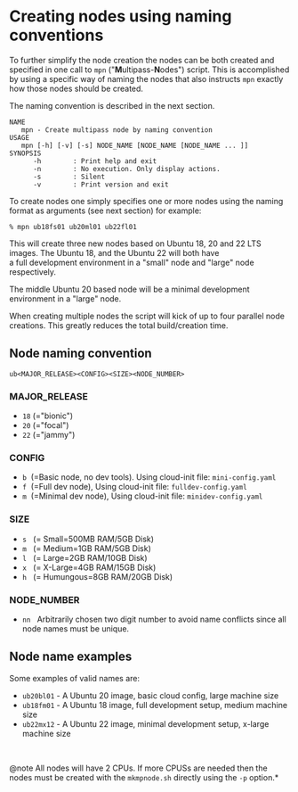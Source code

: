 # Creating nodes using naming conventions

To further simplify the node creation the nodes can be
both created and specified in one call to `mpn`
("**M**ultipass-**N**odes") script. This is accomplished
by using a specific way of naming the nodes
that also instructs `mpn` exactly how those nodes should be created.

The naming convention is described in the next section.

```text
NAME
   mpn - Create multipass node by naming convention
USAGE
   mpn [-h] [-v] [-s] NODE_NAME [NODE_NAME [NODE_NAME ... ]]
SYNOPSIS
      -h        : Print help and exit
      -n        : No execution. Only display actions.
      -s        : Silent
      -v        : Print version and exit
```

To create nodes one simply specifies one or more nodes using the naming
format as arguments (see next section) for example:

```shell
% mpn ub18fs01 ub20ml01 ub22fl01
```
This will create three new nodes based on Ubuntu 18, 20 and 22 LTS images.
The Ubuntu 18, and the Ubuntu 22 will both have  
a full development environment in a "small" node and "large" node respectively.

The middle Ubuntu 20 based node will be a minimal development environment
in a "large" node.


When creating multiple nodes the script will kick of up to four parallel  node
creations. This greatly reduces the total build/creation time.

## Node naming convention

```text
ub<MAJOR_RELEASE><CONFIG><SIZE><NODE_NUMBER>
```

### MAJOR_RELEASE

* `18` (="bionic")
* `20` (="focal")
* `22` (="jammy")

### CONFIG

* `b` &nbsp;(=Basic node, no dev tools). Using cloud-init file: `mini-config.yaml`
* `f` &nbsp;(=Full dev node), Using cloud-init file: `fulldev-config.yaml`
* `m` &nbsp;(=Minimal dev node), Using cloud-init file: `minidev-config.yaml`

### SIZE

* `s` &nbsp; (= Small=500MB RAM/5GB Disk)
* `m` &nbsp; (= Medium=1GB RAM/5GB Disk)
* `l` &nbsp; (= Large=2GB RAM/10GB Disk)
* `x` &nbsp; (= X-Large=4GB RAM/15GB Disk)
* `h` &nbsp; (= Humungous=8GB RAM/20GB Disk)

### NODE_NUMBER

* `nn` &nbsp; Arbitrarily chosen two digit number to avoid name conflicts since  all node names must be unique.

## Node name examples

Some examples of valid names are:

- `ub20bl01` - A Ubuntu 20 image, basic cloud config, large machine size
- `ub18fm01` - A Ubuntu 18 image, full development setup, medium machine size
- `ub22mx12` - A Ubuntu 22 image, minimal development setup, x-large machine size

&nbsp;

@note All nodes will have 2 CPUs. If more CPUSs are needed then the nodes must be
created with the `mkmpnode.sh` directly using the `-p` option.*


